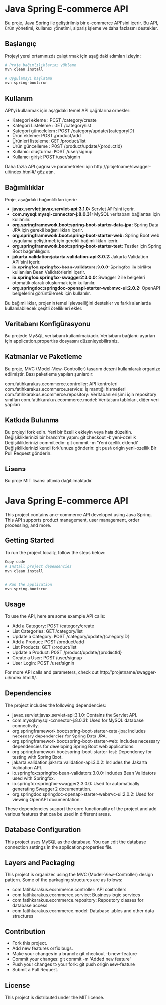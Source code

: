 # Java Spring E-commerce API

Bu proje, Java Spring ile geliştirilmiş bir e-commerce API'sini içerir. Bu API, ürün yönetimi, kullanıcı yönetimi, sipariş işleme ve daha fazlasını destekler.

## Başlangıç

Projeyi yerel ortamınızda çalıştırmak için aşağıdaki adımları izleyin:

```bash
# Proje bağımlılıklarını yükleme
mvn clean install

# Uygulamayı başlatma
mvn spring-boot:run

```
## Kullanım

API'yi kullanmak için aşağıdaki temel API çağrılarına örnekler:

- Kategori ekleme : POST /category/create
- Kategori Listeleme : GET /category/list
- Kategori güncelelem : POST /category/update/{categoryID}
- Ürün ekleme: POST /product/add
- Ürünleri listeleme: GET /product/list
- Ürün güncelleme : POST /product/update/{productId}
- Kullanıcı oluşturma: POST /user/signup 
- Kullanıcı girişi: POST /user/signin

Daha fazla API çağrısı ve parametreleri için http://projetname/swagger-ui/index.html#/ göz atın.

## Bağımlılıklar

Proje, aşağıdaki bağımlılıkları içerir:

- **javax.servlet:javax.servlet-api:3.1.0:** Servlet API'sini içerir.
- **com.mysql:mysql-connector-j:8.0.31:** MySQL veritabanı bağlantısı için kullanılır.
- **org.springframework.boot:spring-boot-starter-data-jpa:** Spring Data JPA için gerekli bağımlılıkları içerir.
- **org.springframework.boot:spring-boot-starter-web:** Spring Boot web uygulama geliştirmek için gerekli bağımlılıkları içerir.
- **org.springframework.boot:spring-boot-starter-test:** Testler için Spring Boot bağımlılığıdır.
- **jakarta.validation:jakarta.validation-api:3.0.2:** Jakarta Validation API'sini içerir.
- **io.springfox:springfox-bean-validators:3.0.0:** Springfox ile birlikte kullanılan Bean Validatörlerini içerir.
- **io.springfox:springfox-swagger2:3.0.0:** Swagger 2 ile belgeleri otomatik olarak oluşturmak için kullanılır.
- **org.springdoc:springdoc-openapi-starter-webmvc-ui:2.0.2:** OpenAPI belgelerini görüntülemek için kullanılır.

Bu bağımlılıklar, projenin temel işlevselliğini destekler ve farklı alanlarda kullanılabilecek çeşitli özellikleri ekler.

## Veritabanı Konfigürasyonu

Bu projede MySQL veritabanı kullanılmaktadır. Veritabanı bağlantı ayarları için application.properties dosyasını düzenleyebilirsiniz.


## Katmanlar ve Paketleme

Bu proje, MVC (Model-View-Controller) tasarım deseni kullanılarak organize edilmiştir. Bazı paketleme yapıları şunlardır:

com.fatihkarakus.ecommerce.controller: API kontrolleri
com.fatihkarakus.ecommerce.service: İş mantığı hizmetleri
com.fatihkarakus.ecommerce.repository: Veritabanı erişimi için repository sınıfları
com.fatihkarakus.ecommerce.model: Veritabanı tabloları, diğer veri yapıları

## Katkıda Bulunma

Bu projeyi fork edin.
Yeni bir özellik ekleyin veya hata düzeltin.
Değişikliklerinizi bir branch'te yapın: git checkout -b yeni-ozellik
Değişikliklerinizi commit edin: git commit -m 'Yeni özellik eklendi'
Değişikliklerinizi kendi fork'unuza gönderin: git push origin yeni-ozellik
Bir Pull Request gönderin.

## Lisans

Bu proje MIT lisansı altında dağıtılmaktadır.


# Java Spring E-commerce API

This project contains an e-commerce API developed using Java Spring. This API supports product management, user management, order processing, and more.

## Getting Started

To run the project locally, follow the steps below:

```bash
Copy code
# Install project dependencies
mvn clean install


# Run the application
mvn spring-boot:run
```
## Usage

To use the API, here are some example API calls:

- Add a Category: POST /category/create 
- List Categories: GET /category/list 
- Update a Category: POST /category/update/{categoryID} 
- Add a Product: POST /product/add 
- List Products: GET /product/list 
- Update a Product: POST /product/update/{productId} 
- Create a User: POST /user/signup 
- User Login: POST /user/signin

For more API calls and parameters, check out http://projetname/swagger-ui/index.html#/.

## Dependencies

The project includes the following dependencies:

- javax.servlet:javax.servlet-api:3.1.0: Contains the Servlet API. 
- com.mysql:mysql-connector-j:8.0.31: Used for MySQL database connectivity. 
- org.springframework.boot:spring-boot-starter-data-jpa: Includes necessary dependencies for Spring Data JPA. 
- org.springframework.boot:spring-boot-starter-web: Includes necessary dependencies for developing Spring Boot web applications. 
- org.springframework.boot:spring-boot-starter-test: Dependency for testing with Spring Boot. 
- jakarta.validation:jakarta.validation-api:3.0.2: Includes the Jakarta Validation API. 
- io.springfox:springfox-bean-validators:3.0.0: Includes Bean Validators used with Springfox. 
- io.springfox:springfox-swagger2:3.0.0: Used for automatically generating Swagger 2 documentation. 
- org.springdoc:springdoc-openapi-starter-webmvc-ui:2.0.2: Used for viewing OpenAPI documentation.

These dependencies support the core functionality of the project and add various features that can be used in different areas.

## Database Configuration

This project uses MySQL as the database. You can edit the database connection settings in the application.properties file.

## Layers and Packaging

This project is organized using the MVC (Model-View-Controller) design pattern. Some of the packaging structures are as follows:

- com.fatihkarakus.ecommerce.controller: API controllers 
- com.fatihkarakus.ecommerce.service: Business logic services 
- com.fatihkarakus.ecommerce.repository: Repository classes for database access 
- com.fatihkarakus.ecommerce.model: Database tables and other data structures

## Contribution

- Fork this project. 
- Add new features or fix bugs. 
- Make your changes in a branch: git checkout -b new-feature 
- Commit your changes: git commit -m 'Added new feature' 
- Push your changes to your fork: git push origin new-feature 
- Submit a Pull Request.
## License

This project is distributed under the MIT license.